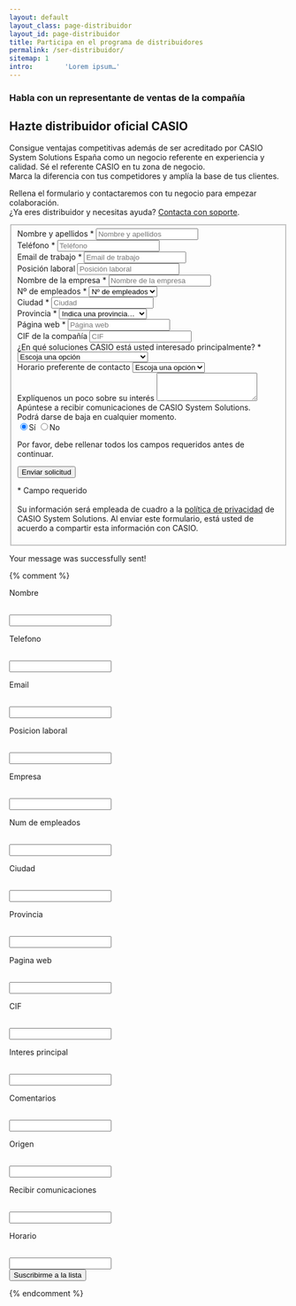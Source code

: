 ```yaml
---
layout: default
layout_class: page-distribuidor   
layout_id: page-distribuidor   
title: Participa en el programa de distribuidores
permalink: /ser-distribuidor/
sitemap: 1
intro:        'Lorem ipsum…'
---
```

<!-- Intro Section -->
<section class="action-section g-color-white--darker g-pt-20 g-pb-70 g-mt-90" id="intro">
	<div class="container-fluid">
		<div class="row">
			<div class="col-lg-8 col-lg-offset-0 col-md-10 col-md-offset-1 col-xs-12 col-2xs-12">
	    	<h3 class="g-mb-10 g-color-white-dark">Habla con un representante de ventas de la compañía</h3>
	      <h2 class="g-color-white g-mb-10 main-title">
					Hazte distribuidor oficial CASIO
	      </h2>
	      <p class="g-color-white lead">
	      	Consigue ventajas competitivas además de ser acreditado por CASIO System Solutions España como un negocio referente en experiencia y calidad. Sé el referente CASIO en tu zona de negocio. 
	      	<br>
		      Marca la diferencia con tus competidores y amplía la base de tus clientes. 
		    </p>
		    <p class="g-color-white g-mb-20">
					Rellena el formulario y contactaremos con tu negocio para empezar colaboración. 
					<br>
					¿Ya eres distribuidor y necesitas ayuda? <a href="{{ '/' | prepend: site.data.global.url }}contacto">Contacta con soporte</a>. 
	      </p>
	    </div>
      <div class="action-follow page-scroll">
      	<a href="#contacto-distribuidor" class="" title="Scroll"><i class="icon-custom icon-lg rounded-x fa fa-angle-down "></i></a>
      </div>
	  </div>
	</div>
</section>
<!-- /Intro Section -->

<!-- Contact Section -->
<section class="contacto-distribuidor-section g-pt-60 g-pb-90" id="contacto-distribuidor">
	<div class="container">
		<div class="row">
			<div class="col-sm-12">
		    <!-- Contact Form -->
				<form action="https://acumbamail.com/newform/subscribe/e1fcQ4VIblfO9s3LEdz3WFhmd/6211/" method="post" id="sky-form2" class="sky-form sky-form-custom ">
					<fieldset>
			  		<div class="row">
			  			<div class="col-sm-6 g-mb-30">
				  			<label class="label" >Nombre y apellidos *</label>
		            <label class="input">
		              <input required type="text" id="fieldName" name="char_01" placeholder="Nombre y apellidos">
		            </label>
			  			</div>
			  			<div class="col-sm-6 g-mb-30">
				  			<label class="label" >Teléfono *</label>
		            <label class="input">
		              <input required type="text" placeholder="Teléfono" id="fielddylidtkt" name="char_03" >
		            </label>
			  			</div>
			  		</div>
			  		<div class="row">
			  			<div class="col-sm-6 g-mb-30">
		 		  			<label class="label" >Email de trabajo *</label>
			           <label class="input">
			              <input required type="email" id="fieldEmail" name="email_1" placeholder="Email de trabajo">
			            </label>
			  			</div>
			  			<div class="col-sm-6 g-mb-30">
				  			<label class="label" >Posición laboral</label>
		            <label class="input">
		              <input type="text" id="fielddylidtki" name="char_04"  placeholder="Posición laboral">
		            </label>
			  			</div>
			  		</div>
			  		<div class="row">
			  			<div class="col-sm-6 g-mb-30">
				  			<label class="label" >Nombre de la empresa *</label>
		            <label class="input">
		              <input required type="text" id="fielddylidtkd" name="char_05" placeholder="Nombre de la empresa">
		            </label>
			  			</div>
			  			<div class="col-sm-6 g-mb-30">
				  			<label class="label" >Nº de empleados *</label>
								<label class="select">
									<select required  id="fielddylidtkh" name="char_06">
										<option disabled selected>Nº de empleados</option>
										<option value="9549764">0 - 2</option>
										<option value="9549765">3 - 5</option>
										<option value="9549766">6 - 10</option>
										<option value="9549767">11 - 50</option>
										<option value="9549768">50+</option>
									</select>
									<i></i>
								</label>
			  			</div>
			  		</div>
			  		<div class="row">
			  			<div class="col-sm-6 g-mb-30">
				  			<label class="label" >Ciudad *</label>
		            <label class="input">
		              <input required type="text" id="fielddylidtkk" name="char_07" placeholder="Ciudad">
		            </label>
			  			</div>
			  			<div class="col-sm-6 g-mb-30">
		            <label class="label">Provincia *</label>
		            <label class="select">
		                <select id="fielddylidtku" name="char_08" required>
		                     <option disabled selected>Indica una provincia…</option>
		                     <option value='alava'>Álava</option>
		                     <option value='albacete'>Albacete</option>
		                     <option value='alicante'>Alicante/Alacant</option>
		                     <option value='almeria'>Almería</option>
		                     <option value='asturias'>Asturias</option>
		                     <option value='avila'>Ávila</option>
		                     <option value='badajoz'>Badajoz</option>
		                     <option value='barcelona'>Barcelona</option>
		                     <option value='burgos'>Burgos</option>
		                     <option value='caceres'>Cáceres</option>
		                     <option value='cadiz'>Cádiz</option>
		                     <option value='cantabria'>Cantabria</option>
		                     <option value='castellon'>Castellón/Castelló</option>
		                     <option value='ceuta'>Ceuta</option>
		                     <option value='ciudadreal'>Ciudad Real</option>
		                     <option value='cordoba'>Córdoba</option>
		                     <option value='cuenca'>Cuenca</option>
		                     <option value='girona'>Girona</option>
		                     <option value='laspalmas'>Las Palmas</option>
		                     <option value='granada'>Granada</option>
		                     <option value='guadalajara'>Guadalajara</option>
		                     <option value='guipuzcoa'>Guipúzcoa</option>
		                     <option value='huelva'>Huelva</option>
		                     <option value='huesca'>Huesca</option>
		                     <option value='illesbalears'>Illes Balears</option>
		                     <option value='jaen'>Jaén</option>
		                     <option value='acoruña'>A Coruña</option>
		                     <option value='larioja'>La Rioja</option>
		                     <option value='leon'>León</option>
		                     <option value='lleida'>Lleida</option>
		                     <option value='lugo'>Lugo</option>
		                     <option value='madrid'>Madrid</option>
		                     <option value='malaga'>Málaga</option>
		                     <option value='melilla'>Melilla</option>
		                     <option value='murcia'>Murcia</option>
		                     <option value='navarra'>Navarra</option>
		                     <option value='ourense'>Ourense</option>
		                     <option value='palencia'>Palencia</option>
		                     <option value='pontevedra'>Pontevedra</option>
		                     <option value='salamanca'>Salamanca</option>
		                     <option value='segovia'>Segovia</option>
		                     <option value='sevilla'>Sevilla</option>
		                     <option value='soria'>Soria</option>
		                     <option value='tarragona'>Tarragona</option>
		                     <option value='santacruztenerife'>Santa Cruz de Tenerife</option>
		                     <option value='teruel'>Teruel</option>
		                     <option value='toledo'>Toledo</option>
		                     <option value='valencia'>Valencia/Valéncia</option>
		                     <option value='valladolid'>Valladolid</option>
		                     <option value='vizcaya'>Vizcaya</option>
		                     <option value='zamora'>Zamora</option>
		                     <option value='zaragoza'>Zaragoza</option>
		                </select>
										<i></i>
		            </label>
			  			</div>
			  		</div>
			  		<div class="row">
			  			<div class="col-sm-6 g-mb-30">
				  			<label class="label" >Página web *</label>
		            <label class="input">
		              <input type="text" id="fielddylidtul" name="char_09" placeholder="Página web">
		            </label>
			  			</div>
			  			<div class="col-sm-6 g-mb-30">
				  			<label class="label" >CIF de la compañía</label>
		            <label class="input">
		              <input type="text" id="fielddylidtul" name="char_12" placeholder="CIF">
		            </label>
			  			</div>
			  		</div>
			  		<div class="row">
			  			<div class="col-sm-6 g-mb-30">
				  			<label class="label" >¿En qué soluciones CASIO está usted interesado principalmente? *</label>
								<label class="select">
									<select required id="fielddylidtuy" name="char_10">
										<option disabled selected>Escoja una opción</option>
										<option value="Cajas Registradoras">Cajas Registradoras</option>
										<option value="Terminales de punto de venta (TPV)">Terminales de punto de venta (TPV)</option>
										<option value="Comanderos">Comanderos</option>
										<option value="Software y aplicaciones Android">Software y aplicaciones Android</option>
									</select>
									<i></i>
								</label>
			  			</div>			  			
			  			<div class="col-sm-6 g-mb-30">
				  			<label class="label" >Horario preferente de contacto</label>
								<label class="select">
									<select id="char_13" name="char_13">
										<option disabled selected>Escoja una opción</option>
										<option value="Manyana">Mañana</option>
										<option value="Tarde">Tarde</option>
										<option value="Todo el dia">Todo el día</option>
									</select>
									<i></i>
								</label>
			  			</div>
			  		</div>
			  		<div class="row">
			  			<div class="col-sm-6 g-mb-30">
				  			<label class="label">Explíquenos un poco sobre su interés</label>
		            <label class="textarea textarea-expandable">
			            <textarea rows="3" id="fielddylidtur" name="text_1" ></textarea>
		            </label>
			  			</div>
			  			<div class="col-sm-6 g-mb-30">
			  			</div>
			  		</div>
			  		<div class="row">
			  			<div class="col-sm-6 g-mb-60">
								<label class="label">Apúntese a recibir comunicaciones de CASIO System Solutions.<br>Podrá darse de baja en cualquier momento.</label>
								<div class="inline-group">
									<label class="radio"><input type="radio" name="radio-inline" checked id="fielddylidtuj" name="char_11" value="SI"><i class="rounded-x"></i>Sí</label>
									<label class="radio"><input type="radio" name="radio-inline" id="fielddylidtuj" name="char_11" value="NO"><i class="rounded-x"></i>No</label>
								</div>
			  			</div>
			  		</div>
			  		<div class="row">
			  			<div class="col-sm-6 g-mb-30 action-buttons">
			  				<p><span class="color-red">Por favor, debe rellenar todos los campos requeridos antes de continuar.</span></p>
				        <input name="char_02" type="hidden" value="website::distribuidores" />
							  <input type="hidden" name="ok_redirect" value="http://www.casio-ecr.es/hemos-recibido-tu-solicitud-al-programa-de-distribuidores/">
				  			<input type="submit" class="btn-u btn-u-lg btn-u-upper g-mt-20 g-mb-50" value="Enviar solicitud"/>
				  			<p>
				  				* Campo requerido
		 							<br><br>
									Su información será empleada de cuadro a la <a href="{{ '/' | prepend: site.data.global.url }}politica-de-privacidad/">política de privacidad</a> de CASIO System Solutions. Al enviar este formulario, está usted de acuerdo a compartir esta información con CASIO.
				  			</p>
			  			</div>
			  		</div>
		  		</fieldset>
					<div class="message text-center">
						<i class="sky-form__message-icon rounded-x fa fa-check"></i>
						<p>Your message was successfully sent!</p>
					</div>
				</form>
		    <!-- /Contact Form -->
			</div>
		</div>
	</div>
</section>
<!-- /Contact Section -->
	{% comment %}
	<!-- Form Acumbamail -->
	<form action="https://acumbamail.com/newform/subscribe/e1fcQ4VIblfO9s3LEdz3WFhmd/6211/" method="post" class="yourFormCustomContainer">
	   <div class="yourFormCustomStyle">
	      <div style="width: 100%; position:relative;"> <label for="char_01"><p>Nombre</p> </label> <br /><input type="text" name="char_01" required><br /> <label for="char_03"><p>Telefono</p> </label> <br /><input type="text" name="char_03" required><br /> <label for="email_1"><p>Email</p> </label> <br /><input type="text" name="email_1" required><br /> <label for="char_04"><p>Posicion laboral</p> </label> <br /><input type="text" name="char_04" required><br /> <label for="char_05"><p>Empresa</p> </label> <br /><input type="text" name="char_05" required><br /> <label for="char_06"><p>Num de empleados </p> </label> <br /><input type="text" name="char_06" required><br /> <label for="char_07"><p>Ciudad</p> </label> <br /><input type="text" name="char_07" required><br /> <label for="char_08"><p>Provincia</p> </label> <br /><input type="text" name="char_08" required><br /> <label for="char_09"><p>Pagina web</p> </label> <br /><input type="text" name="char_09" required><br /> <label for="char_12"><p>CIF</p> </label> <br /><input type="text" name="char_12" required><br /> <label for="char_10"><p>Interes principal</p> </label> <br /><input type="text" name="char_10" required><br /> <label for="text_1"><p>Comentarios</p> </label> <br /><input type="text" name="text_1" required><br /> <label for="char_02"><p>Origen</p> </label> <br /><input type="text" name="char_02" required><br /> <label for="char_11"><p>Recibir comunicaciones</p> </label> <br /><input type="text" name="char_11" required><br /> <label for="char_13"><p>Horario</p> </label> <br /><input type="text" name="char_13" required><br />
	      </div>
	   </div>
	   <input type="hidden" name="ok_redirect" value="http://www.casio-ecr.es/hemos-recibido-tu-solicitud-al-programa-de-distribuidores/">
	   <input type="submit" value="Suscribirme a la lista" class="yourButtonCustomStyle">
	</form>
	<!-- End Form Acumbamail -->
	{% endcomment %}